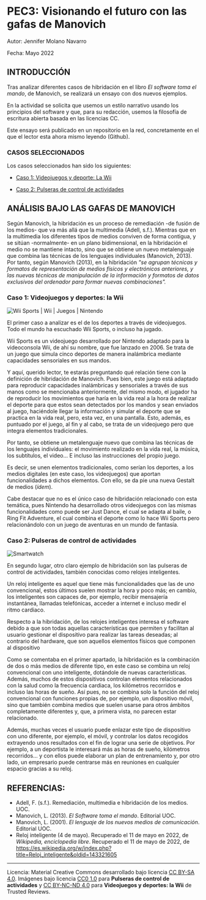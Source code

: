# PEC3: Visionando el futuro con las gafas de Manovich

Autor: Jennifer Molano Navarro

Fecha: Mayo 2022

## INTRODUCCIÓN

Tras analizar diferentes casos de hibridación en el libro *El software toma el mando*, de Manovich, se realizará un ensayo con dos nuevos ejemplos.

En la actividad se solicita que usemos un estilo narrativo usando los principios del software y que, para su redacción, usemos la filosofía de escritura abierta basada en las licencias CC. 

Este ensayo será publicado en un repositorio en la red, concretamente en el que el lector esta ahora mismo leyendo (Github).

### CASOS SELECCIONADOS

Los casos seleccionados han sido los siguientes:
- [Caso 1: Videojuegos y deporte: La Wii](#head1)

- [Caso 2: Pulseras de control de actividades](#head2)


## ANÁLISIS BAJO LAS GAFAS DE MANOVICH

Según Manovich, la hibridación es un proceso de remediación -de fusión de los medios- que va más allá que la multimedia (Adell, s.f.). Mientras que en la multimedia los diferentes tipos de medios conviven de forma contigua, y se sitúan -normalmente- en un plano bidimensional, en la hibridación el medio no se mantiene intacto, sino que se obtiene un nuevo metalenguaje que combina las técnicas de los lenguajes individuales (Manovich, 2013). Por tanto, según Manovich (2013), en la hibridación *"se agrupan técnicas y formatos de representación de medios físicos y electrónicos anteriores, y las nuevas técnicas de manipulación de la información y formatos de datos exclusivos del ordenador para formar nuevas combinaciones".*


### <a name="head1">Caso 1: Videojuegos y deportes: la Wii</a>
![Wii Sports | Wii | Juegos | Nintendo](https://fs-prod-cdn.nintendo-europe.com/media/images/10_share_images/games_15/wii_24/SI_Wii_WiiSports_NintendoSelects_image1600w.jpg)

El primer caso a analizar es el de los deportes a través de videojuegos. Todo el mundo ha escuchado Wii Sports, o incluso ha jugado. 

Wii Sports es un videojuego desarrollado por Nintendo adaptado para la videoconsola Wii, de ahí su nombre, que fue lanzado en 2006. Se trata de un juego que simula cinco deportes de manera inalámbrica mediante capacidades sensoriales en sus mandos. 

Y aquí, querido lector, te estarás preguntando qué relación tiene con la definición de hibridación de Manovich. Pues bien, este juego está adaptado para reproducir capacidades inalámbricas y sensoriales a través de sus manos como se mencionaba anteriormente, del mismo modo, el jugador ha de reproducir los movimientos que haría en la vida real a la hora de realizar el deporte para que estos sean detectados por los mandos y sean enviados al juego, haciéndole llegar la información y simular el deporte que se practica en la vida real, pero, esta vez, en una pantalla. Esto, además, es puntuado por el juego, al fin y al cabo, se trata de un videojuego pero que integra elementos tradicionales. 

Por tanto, se obtiene un metalenguaje nuevo que combina las técnicas de los lenguajes individuales: el movimiento realizado en la vida real, la música, los subtítulos, el video... E incluso las instrucciones del propio juego.

Es decir, se unen elementos tradicionales, como serían los deportes, a los medios digitales (en este caso, los videojuegos) que aportan funcionalidades a dichos elementos.  Con ello, se da pie una nueva Gestalt de medios (*ídem*).

Cabe destacar que no es el único caso de hibridación relacionado con esta temática, pues Nintendo ha desarrollado otros videojuegos con las mismas funcionalidades como puede ser Just Dance, el cual se adapta al baile, o Ring Fit Adventure, el cual combina el deporte como lo hace Wii Sports pero relacionándolo con un juego de aventuras en un mundo de fantasía. 


### <a name="head2">Caso 2: Pulseras de control de actividades</a>
![Smartwatch](https://upload.wikimedia.org/wikipedia/commons/thumb/b/b0/Smartwatch-828786.jpg/1200px-Smartwatch-828786.jpg?20160128080415)

En segundo lugar, otro claro ejemplo de hibridación son las pulseras de control de actividades, también conocidas como relojes inteligentes.

Un reloj inteligente es aquel que tiene más funcionalidades que las de uno convencional, estos últimos suelen mostrar la hora y poco más; en cambio, los inteligentes son capaces de, por ejemplo, recibir mensajería instantánea, llamadas telefónicas, acceder a internet e incluso medir el ritmo cardiaco.

Respecto a la hibridación, de los relojes inteligentes interesa el software debido a que son todas aquellas características que permiten y facilitan al usuario gestionar el dispositivo para realizar las tareas deseadas; al contrario del hardware, que son aquellos elementos físicos que componen al dispositivo

Como se comentaba en el primer apartado, la hibridación es la combinación de dos o más medios de diferente tipo, en este caso se combina un reloj convencional con uno inteligente, dotándole de nuevas características. Además, muchos de estos dispositivos controlan elementos relacionados con la salud como la frecuencia cardiaca, los kilómetros recorridos e incluso las horas de sueño. Así pues, no se combina solo la función del reloj convencional con funciones propias de, por ejemplo, un dispositivo móvil, sino que también combina medios que suelen usarse para otros ámbitos completamente diferentes y, que, a primera vista, no parecen estar relacionado. 

Además, muchas veces el usuario puede enlazar este tipo de dispositivo con uno diferente, por ejemplo, el móvil, y controlar los datos recogidos extrayendo unos resultados con el fin de lograr una serie de objetivos. Por ejemplo, a un deportista le interesará más as horas de sueño, kilómetros recorridos... y con ellos puede elaborar un plan de entrenamiento y, por otro lado, un empresario puede centrarse más en reuniones en cualquier espacio gracias a su reloj.


## REFERENCIAS:
- Adell, F. (s.f.). Remediación, multimedia e hibridación de los medios. UOC.
- Manovich, L. (2013). *El Software toma el mando*. Editorial UOC.
- Manovich, L. (2001). *El lenguaje de los nuevos medios de comunicación*. Editorial UOC.
- Reloj inteligente (4 de mayo). Recuperado el 11 de mayo en 2022, de *Wikipedia, enciclopedia libre*. Recuperado el 11 de mayo de 2022, de https://es.wikipedia.org/w/index.php?title=Reloj_inteligente&oldid=143321605

---

Licencia: Material Creative Commons desarrollado bajo licencia [CC BY-SA 4.0](https://creativecommons.org/licenses/by-sa/4.0/deed.es). Imágenes bajo licencia [CC0 1.0](https://creativecommons.org/publicdomain/zero/1.0/deed.en) para **Pulseras de control de actividades** y [CC BY-NC-ND 4.0](https://creativecommons.org/licenses/by-nc-nd/4.0/) para **Videojuegos y deportes: la Wii** de Trusted Reviews.
